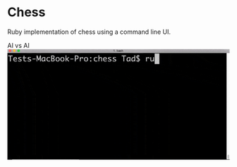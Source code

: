 # Chess
Ruby implementation of chess using a command line UI.

AI vs AI
<img src="gifs/game1-3x-speed.gif">
